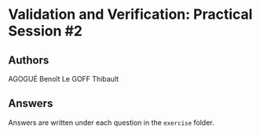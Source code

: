# Validation and Verification: Practical Session #2

## Authors

AGOGUÉ Benoît
Le GOFF Thibault

## Answers

Answers are written under each question in the `exercise` folder.
